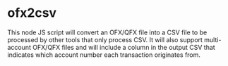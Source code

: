 # ofx2csv

This node JS script will convert an OFX/QFX file into a CSV file to be processed by other tools that only process CSV. It will also support multi-account OFX/QFX files and will include a column in the output CSV that indicates which account number each transaction originates from.
